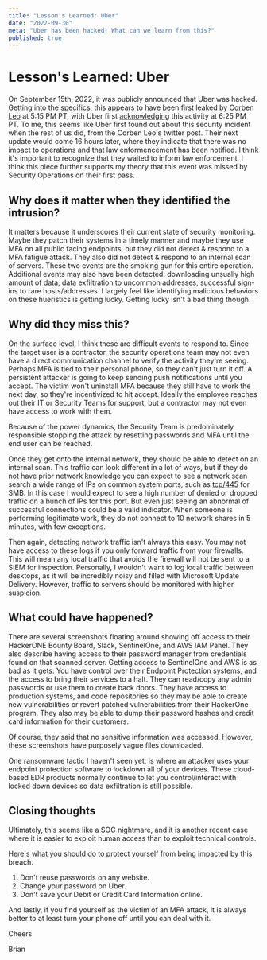 ```yaml
---
title: "Lesson's Learned: Uber"
date: "2022-09-30"
meta: "Uber has been hacked! What can we learn from this?"
published: true
---
```

# Lesson's Learned: Uber

On September 15th, 2022, it was publicly announced that Uber was hacked. Getting into the specifics, this appears to have been first leaked by [Corben Leo](https://twitter.com/hacker_/status/1570582547415068672) at 5:15 PM PT, with Uber first [acknowledging](https://www.uber.com/newsroom/security-update/) this activity at 6:25 PM PT. To me, this seems like Uber first found out about this security incident when the rest of us did, from the Corben Leo's twitter post. Their next update would come 16 hours later, where they indicate that there was no impact to operations and that law enformencement has been notified. I think it's important to recognize that they waited to inform law enforcement, I think this piece further supports my theory that this event was missed by Security Operations on their first pass.


## Why does it matter when they identified the intrusion?

It matters because it underscores their current state of security monitoring. Maybe they patch their systems in a timely manner and maybe they use MFA on all public facing endpoints, but they did not detect & respond to a MFA fatigue attack. They also did not detect & respond to an internal scan of servers. These two events are the smoking gun for this entire operation. Additional events may also have been detected: downloading unsually high amount of data, data exfiltration to uncommon addresses, successful sign-ins to rare hosts/addresses. I largely feel like identifying malicious behaviors on these hueristics is getting lucky. Getting lucky isn't a bad thing though.


## Why did they miss this?

On the surface level, I think these are difficult events to respond to. Since the target user is a contractor, the security operations team may not even have a direct communication channel to verify the activity they're seeing. Perhaps MFA is tied to their personal phone, so they can't just turn it off. A persistent attacker is going to keep sending push notifications until you accept. The victim won't uninstall MFA because they still have to work the next day, so they're incentivized to hit accept. Ideally the employee reaches out their IT or Security Teams for support, but a contractor may not even have access to work with them. 

Because of the power dynamics, the Security Team is predominately responsible stopping the attack by resetting passwords and MFA until the end user can be reached.

Once they get onto the internal network, they should be able to detect on an internal scan. This traffic can look different in a lot of ways, but if they do not have prior network knowledge you can expect to see a network scan search a wide range of IPs on common system ports, such as [tcp/445](https://www.speedguide.net/port.php?port=445) for SMB. In this case I would expect to see a high number of denied or dropped traffic on a bunch of IPs for this port. But even just seeing an abnormal of successful connections could be a valid indicator. When someone is performing legitimate work, they do not connect to 10 network shares in 5 minutes, with few exceptions.

Then again, detecting network traffic isn't always this easy. You may not have access to these logs if you only forward traffic from your firewalls. This will mean any local traffic that avoids the firewall will not be sent to a SIEM for inspection. Personally, I wouldn't want to log local traffic between desktops, as it will be incredibly noisy and filled with Microsoft Update Delivery. However, traffic to servers should be monitored with higher suspicion.


## What could have happened?

There are several screenshots floating around showing off access to their HackerONE Bounty Board, Slack, SentinelOne, and AWS IAM Panel. They also describe having access to their password manager from credentials found on that scanned server. Getting access to SentinelOne and AWS is as bad as it gets. You have control over their Endpoint Protection systems, and the access to bring their services to a halt. They can read/copy any admin passwords or use them to create back doors. They have access to production systems, and code repositories so they may be able to create new vulnerabilities or revert patched vulnerabilities from their HackerOne program. They also may be able to dump their password hashes and credit card information for their customers.

Of course, they said that no sensitive information was accessed. However, these screenshots have purposely vague files downloaded. 

One ransomware tactic I haven't seen yet, is where an attacker uses your endpoint protection software to lockdown all of your devices. These cloud-based EDR products normally continue to let you control/interact with locked down devices so data exfiltration is still possible.


## Closing thoughts

Ultimately, this seems like a SOC nightmare, and it is another recent case where it is easier to exploit human access than to exploit technical controls.

Here's what you should do to protect yourself from being impacted by this breach.

1. Don't reuse passwords on any website.
2. Change your password on Uber.
3. Don't save your Debit or Credit Card Information online.

And lastly, if you find yourself as the victim of an MFA attack, it is always better to at least turn your phone off until you can deal with it.

Cheers

Brian